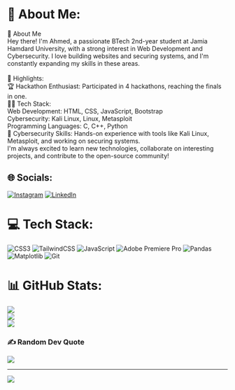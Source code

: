 # 💫 About Me:
👋 About Me<br>Hey there! I'm Ahmed, a passionate BTech 2nd-year student at Jamia Hamdard University, with a strong interest in Web Development and Cybersecurity. I love building websites and securing systems, and I'm constantly expanding my skills in these areas.<br><br>🌟 Highlights:<br>🏆 Hackathon Enthusiast: Participated in 4 hackathons, reaching the finals in one.<br>👨‍💻 Tech Stack:<br>Web Development: HTML, CSS, JavaScript, Bootstrap<br>Cybersecurity: Kali Linux, Linux, Metasploit<br>Programming Languages: C, C++, Python<br>🔐 Cybersecurity Skills: Hands-on experience with tools like Kali Linux, Metasploit, and working on securing systems.<br>I'm always excited to learn new technologies, collaborate on interesting projects, and contribute to the open-source community!


## 🌐 Socials:
[![Instagram](https://img.shields.io/badge/Instagram-%23E4405F.svg?logo=Instagram&logoColor=white)](https://instagram.com/__ahmed_010/) [![LinkedIn](https://img.shields.io/badge/LinkedIn-%230077B5.svg?logo=linkedin&logoColor=white)](https://linkedin.com/in/mohammad-ahmed-094859245) 

# 💻 Tech Stack:
![CSS3](https://img.shields.io/badge/css3-%231572B6.svg?style=for-the-badge&logo=css3&logoColor=white) ![TailwindCSS](https://img.shields.io/badge/tailwindcss-%2338B2AC.svg?style=for-the-badge&logo=tailwind-css&logoColor=white) ![JavaScript](https://img.shields.io/badge/javascript-%23323330.svg?style=for-the-badge&logo=javascript&logoColor=%23F7DF1E) ![Adobe Premiere Pro](https://img.shields.io/badge/Adobe%20Premiere%20Pro-9999FF.svg?style=for-the-badge&logo=Adobe%20Premiere%20Pro&logoColor=white) ![Pandas](https://img.shields.io/badge/pandas-%23150458.svg?style=for-the-badge&logo=pandas&logoColor=white) ![Matplotlib](https://img.shields.io/badge/Matplotlib-%23ffffff.svg?style=for-the-badge&logo=Matplotlib&logoColor=black) ![Git](https://img.shields.io/badge/git-%23F05033.svg?style=for-the-badge&logo=git&logoColor=white)
# 📊 GitHub Stats:
![](https://github-readme-stats.vercel.app/api?username=honey752390&theme=dark&hide_border=false&include_all_commits=false&count_private=false)<br/>
![](https://github-readme-streak-stats.herokuapp.com/?user=honey752390&theme=dark&hide_border=false)<br/>
![](https://github-readme-stats.vercel.app/api/top-langs/?username=honey752390&theme=dark&hide_border=false&include_all_commits=false&count_private=false&layout=compact)

### ✍️ Random Dev Quote
![](https://quotes-github-readme.vercel.app/api?type=horizontal&theme=radical)

---
[![](https://visitcount.itsvg.in/api?id=honey752390&icon=0&color=0)](https://visitcount.itsvg.in)
